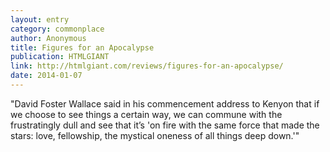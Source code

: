```yaml
---
layout: entry
category: commonplace
author: Anonymous
title: Figures for an Apocalypse
publication: HTMLGIANT
link: http://htmlgiant.com/reviews/figures-for-an-apocalypse/
date: 2014-01-07
---
```


"David Foster Wallace said in his commencement address to Kenyon that if we choose to see things a certain way, we can commune with the frustratingly dull and see that it’s 'on fire with the same force that made the stars: love, fellowship, the mystical oneness of all things deep down.'"  
